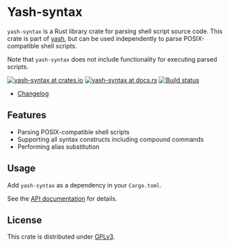 # Yash-syntax

`yash-syntax` is a Rust library crate for parsing shell script source code.
This crate is part of [yash](../README.md), but can be used independently to
parse POSIX-compatible shell scripts.

Note that `yash-syntax` does not include functionality for executing parsed scripts.

[![yash-syntax at crates.io](https://img.shields.io/crates/v/yash-syntax.svg)](https://crates.io/crates/yash-syntax)
[![yash-syntax at docs.rs](https://docs.rs/yash-syntax/badge.svg)](https://docs.rs/yash-syntax)
[![Build status](https://github.com/magicant/yash-rs/actions/workflows/ci.yml/badge.svg)](https://github.com/magicant/yash-rs/actions/workflows/ci.yml)

- [Changelog](CHANGELOG.md)

## Features

- Parsing POSIX-compatible shell scripts
- Supporting all syntax constructs including compound commands
- Performing alias substitution

## Usage

Add `yash-syntax` as a dependency in your `Cargo.toml`.

See the [API documentation](https://docs.rs/yash-syntax) for details.

<!-- TODO code example -->

## License

This crate is distributed under [GPLv3](LICENSE-GPL).
